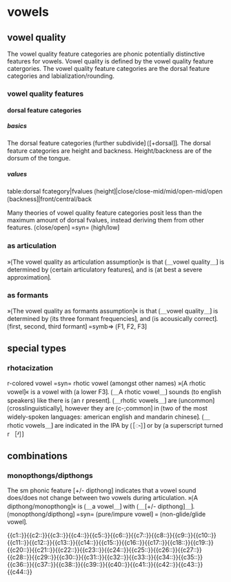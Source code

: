 # vowels

## vowel quality

The vowel quality feature categories are phonic potentially distinctive features for vowels.
Vowel quality is defined by the vowel quality feature catergories.
The vowel quality feature categories are the dorsal feature categories and labialization/rounding.

### vowel quality features

#### dorsal feature categories

##### basics

The dorsal feature categories ⟮further subdivide⟯ ⟮[+dorsal]⟯.
The dorsal feature categories are height and backness.
Height/backness are of the dorsum of the tongue.

##### values

table:dorsal fcategory|fvalues
⟮height⟯|close/close-mid/mid/open-mid/open
⟮backness⟯|front/central/back

Many theories of vowel quality feature categories posit less than the maximum amount of dorsal fvalues, instead deriving them from other features.
⟮close/open⟯ =syn= ⟮high/low⟯

### as articulation

»⟮The vowel quality as articulation assumption⟯« is that ⟮＿vowel quality＿⟯ is determined by ⟮certain articulatory features⟯, and is ⟮at best a severe approximation⟯.

### as formants

»⟮The vowel quality as formants assumption⟯« is that ⟮＿vowel quality＿⟯ is determined by ⟮its three formant frequencies⟯, and ⟮is acousically correct⟯.
⟮first, second, third formant⟯ =symb=> ⟮F1, F2, F3⟯ 

## special types

### rhotacization

r-colored vowel =syn= rhotic vowel (amongst other names)
»⟮A rhotic vowel⟯« is a vowel with ⟮a lower F3⟯.
⟮＿A rhotic vowel＿⟯ sounds (to english speakers) like there is ⟮an r present⟯.
⟮＿rhotic vowels＿⟯ are ⟮uncommon⟯ ⟮crosslinguistically⟯, however they are ⟮c-;common⟯ in ⟮two of the most widely-spoken languages: american english and mandarin chinese⟯.
⟮＿rhotic vowels＿⟯ are indicated in the IPA by ⟮［◌˞］⟯ or by ⟮a superscript turned r ［ʴ］⟯

## combinations

### monopthongs/dipthongs

The sm phonic feature [+/- dipthong] indicates that a vowel sound does/does not change between two vowels during articulation.
»⟮A dipthong/monopthong⟯« is ⟮＿a vowel＿⟯ with ⟮＿[+/- dipthong]＿⟯.
⟮monopthong/dipthong⟯ =syn= ⟮pure/impure vowel⟯ = ⟮non-glide/glide vowel⟯.

<span class="cloze-dump">{{c1::}}{{c2::}}{{c3::}}{{c4::}}{{c5::}}{{c6::}}{{c7::}}{{c8::}}{{c9::}}{{c10::}}{{c11::}}{{c12::}}{{c13::}}{{c14::}}{{c15::}}{{c16::}}{{c17::}}{{c18::}}{{c19::}}{{c20::}}{{c21::}}{{c22::}}{{c23::}}{{c24::}}{{c25::}}{{c26::}}{{c27::}}{{c28::}}{{c29::}}{{c30::}}{{c31::}}{{c32::}}{{c33::}}{{c34::}}{{c35::}}{{c36::}}{{c37::}}{{c38::}}{{c39::}}{{c40::}}{{c41::}}{{c42::}}{{c43::}}{{c44::}}</span>